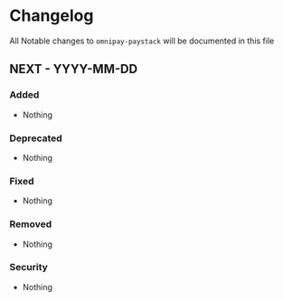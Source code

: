 # Changelog

All Notable changes to `omnipay-paystack` will be documented in this file

## NEXT - YYYY-MM-DD

### Added

-   Nothing

### Deprecated

-   Nothing

### Fixed

-   Nothing

### Removed

-   Nothing

### Security

-   Nothing

